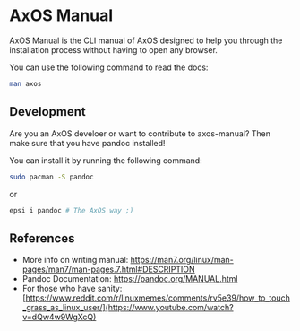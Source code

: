 # AxOS Manual

AxOS Manual is the CLI manual of AxOS designed to help you through the installation process without having to open any browser.

You can use the following command to read the docs:

```bash
man axos
```

## Development

Are you an AxOS develoer or want to contribute to axos-manual? Then make sure that you have pandoc installed!

You can install it by running the following command:

```bash
sudo pacman -S pandoc
```

or

```bash
epsi i pandoc # The AxOS way ;)
```

## References

- More info on writing manual: https://man7.org/linux/man-pages/man7/man-pages.7.html#DESCRIPTION
- Pandoc Documentation: https://pandoc.org/MANUAL.html
- For those who have sanity: [https://www.reddit.com/r/linuxmemes/comments/rv5e39/how_to_touch_grass_as_linux_user/](https://www.youtube.com/watch?v=dQw4w9WgXcQ)
